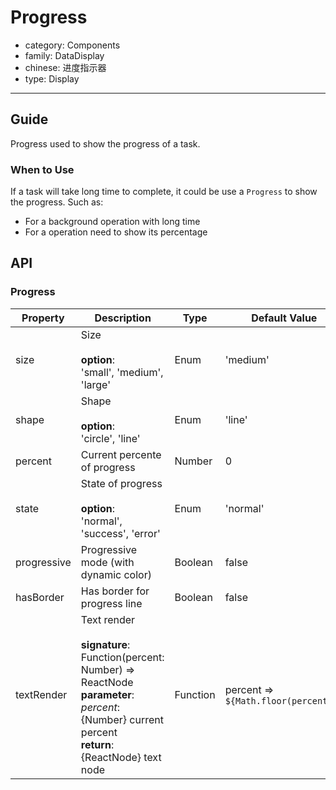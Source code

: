 # Progress

-   category: Components
-   family: DataDisplay
-   chinese: 进度指示器
-   type: Display

---

## Guide

Progress used to show the progress of a task.

### When to Use

If a task will take long time to complete, it could be use a `Progress` to show the progress. Such as:

- For a background operation with long time
- For a operation need to show its percentage

## API

### Progress

| Property  | Description | Type | Default Value |
| ----------- |---------- | -------- | ----------- |
| size        | Size <br><br>**option**:<br>'small', 'medium', 'large'                                                                                                | Enum     | 'medium'                 |
| shape       | Shape <br><br>**option**:<br>'circle', 'line'                                                                                                          | Enum     | 'line'                   |
| percent     | Current percente of progress | Number   | 0                        |
| state       | State of progress <br><br>**option**:<br>'normal', 'success', 'error'   | Enum     | 'normal'                 |
| progressive | Progressive mode (with dynamic color) | Boolean  | false                    |
| hasBorder   | Has border for progress line  | Boolean  | false                    |
| textRender  | Text render <br><br>**signature**:<br>Function(percent: Number) => ReactNode<br>**parameter**:<br>_percent_: {Number} current percent<br>**return**:<br>{ReactNode} text node<br> | Function | percent => `${Math.floor(percent)}%` |
